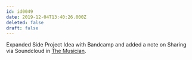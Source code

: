 ```yaml
---
id: id0049
date: 2019-12-04T13:40:26.000Z
deleted: false
draft: false
---
```


Expanded Side Project Idea with Bandcamp and added a note on Sharing via Soundcloud in [The Musician][1].

[1]: the-musician.html